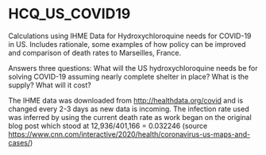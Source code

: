 # HCQ_US_COVID19
Calculations using IHME Data for Hydroxychloroquine needs for COVID-19 in US.
Includes rationale, some examples of how policy can be improved and comparison of death rates to Marseilles, France.

Answers three questions:
What will the US hydroxychloroquine needs be for solving COVID-19 assuming nearly complete shelter in place?
What is the supply?
What will it cost?

The IHME data was downloaded from http://healthdata.org/covid and is changed every 2-3 days as new data is incoming.
The infection rate used was inferred by using the current death rate as work began on the original blog post which stood at
12,936/401,166 = 0.032246 (source https://www.cnn.com/interactive/2020/health/coronavirus-us-maps-and-cases/)
